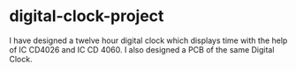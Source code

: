 # digital-clock-project
I have designed a twelve hour digital clock which displays time with the help of IC CD4026 and IC CD 4060. I also designed a PCB of the same Digital Clock.
